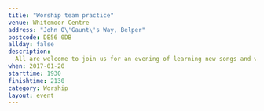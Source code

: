 ```yaml
---
title: "Worship team practice"
venue: Whitemoor Centre
address: "John O\'Gaunt\'s Way, Belper"
postcode: DE56 0DB
allday: false
description: 
  All are welcome to join us for an evening of learning new songs and worshipping God
when: 2017-01-20
starttime: 1930
finishtime: 2130
category: Worship
layout: event
---
```

